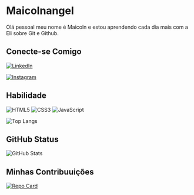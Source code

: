 # Maicolnangel
Olá pessoal meu nome é Maicoln e estou aprendendo cada dia mais com a Eli sobre Git e Github.

## Conecte-se Comigo 
[![LinkedIn](https://img.shields.io/badge/LinkedIn-000?style=for-the-badge&logo=linkedin&logoColor=0000FF)](https://www.linkedin.com/in/MaicolnMartins/)

[![Instagram](https://img.shields.io/badge/Instagram-000?style=for-the-badge&logo=instagram&logoColor=0000FF)](https://www.instagram.com/MaicolnMartins/)

## Habilidade 
![HTML5](https://img.shields.io/badge/HTML5-000?style=for-the-badge&logo=html5)
![CSS3](https://img.shields.io/badge/CSS3-000?style=for-the-badge&logo=css3&logoColor=264CE4)
![JavaScript](https://img.shields.io/badge/JavaScript-000?style=for-the-badge&logo=javascript)



![Top Langs](https://github-readme-stats-git-masterrstaa-rickstaa.vercel.app/api/top-langs/?username=Maicolnangel&bg_color=000&border_color=30A3DC&title_color=E94D5F&text_color=FFF)

## GitHub Status 
![GitHub Stats](https://github-readme-stats.vercel.app/api?username=Maicolnangel&theme=transparent&bg_color=000&border_color=30A3DC&show_icons=true&icon_color=30A3DC&title_color=E94D5F&text_color=FFF)


## Minhas Contribuuições 
[![Repo Card](https://github-readme-stats.vercel.app/api/pin/?username=Maicolnangel&repo=DecodificadorAluraT4&bg_color=000&border_color=30A3DC&show_icons=true&icon_color=30A3DC&title_color=E94D5F&text_color=FFF)](https://maicolnangel.github.io/DecodificadorAluraT4/)


